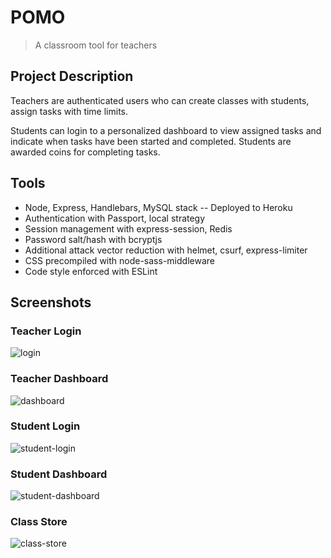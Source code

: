 # POMO

> A classroom tool for teachers

## Project Description

Teachers are authenticated users who can create classes with students, assign tasks with time limits.

Students can login to a personalized dashboard to view assigned tasks and indicate when tasks have been started and completed. Students are awarded coins for completing tasks.

## Tools

* Node, Express, Handlebars, MySQL stack -- Deployed to Heroku
* Authentication with Passport, local strategy
* Session management with express-session, Redis
* Password salt/hash with bcryptjs
* Additional attack vector reduction with helmet, csurf, express-limiter
* CSS precompiled with node-sass-middleware
* Code style enforced with ESLint

## Screenshots

### Teacher Login

![login](https://user-images.githubusercontent.com/26657982/40014873-bb4e6714-577f-11e8-94eb-dc0387c52227.png)

### Teacher Dashboard

![dashboard](https://user-images.githubusercontent.com/26657982/40015165-73510178-5780-11e8-89fa-dbeff86a70d9.png)

### Student Login

![student-login](https://user-images.githubusercontent.com/26657982/40014877-bb678ee2-577f-11e8-90f2-bad4cc674832.png)

### Student Dashboard

![student-dashboard](https://user-images.githubusercontent.com/26657982/40014875-bb5ac112-577f-11e8-8577-64357c0da663.png)

### Class Store

![class-store](https://user-images.githubusercontent.com/26657982/40014872-bb3d0cc6-577f-11e8-80d7-1d0385d14cb1.png)
